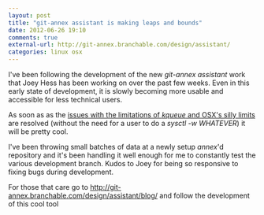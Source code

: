 ```yaml
---
layout: post
title: "git-annex assistant is making leaps and bounds"
date: 2012-06-26 19:10
comments: true
external-url: http://git-annex.branchable.com/design/assistant/
categories: linux osx
---
```


I've been following the development of the new _git-annex assistant_
work that Joey Hess has been working on over the past few weeks. Even
in this early state of development, it is slowly becoming more usable
and accessible for less technical users.

As soon as as the
[issues with the limitations of _kqueue_ and OSX's silly limits](http://git-annex.branchable.com/bugs/Issue_on_OSX_with_some_system_limits/)
are resolved (without the need for a user to do a _sysctl -w
WHATEVER_) it will be pretty cool.

I've been throwing small batches of data at a newly setup _annex_'d
repository and it's been handling it well enough for me to constantly
test the various development branch. Kudos to Joey for being so
responsive to fixing bugs during development.

For those that care go to
<http://git-annex.branchable.com/design/assistant/blog/> and follow
the development of this cool tool
